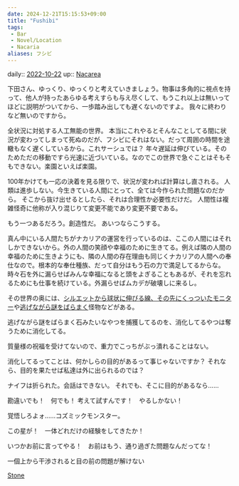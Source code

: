 ```yaml
---
date: 2024-12-21T15:15:53+09:00
title: "Fushibi"
tags:
 - Bar
 - Novel/Location
 - Nacaria
aliases: フシビ
---
```


daily:: [2022-10-22](Daily_Note/2022-10-22.md)
up:: [Nacarea](Nacarea.md)

下田さん、ゆっくり、ゆっくりと考えていきましょう。物事は多角的に視点を持って、他人が持ったあらゆる考えすらも与え尽くして、もうこれ以上は無いってほどに説明がついてから、一歩踏み出しても遅くないのですよ。
我々に終わりなど無いのですから。

全状況に対処する人工無能の世界。
本当にこれやるとそんなことしてる間に状況が変わってしまって死ぬのだが、フシビにそれはない。だって周囲の時間を途轍もなく遅くしているから。これサーシュでは？
年々遅延は伸びている。そのためただの移動ですら光速に近づいている。なのでこの世界で急ぐことはそもそもできない。楽園といえば楽園。

100年かけても一応の決着を見る限りで、状況が変われば計算はし直される。
人類は進歩しない。今生きている人間にとって、全ては今作られた問題なのだから。
そこから抜け出せるとしたら、それは合理性か必要性だけだ。
人間性は複雑怪奇に他称が入り混じりて変更不能であり変更不要である。

もう一つあるだろう。創造性だ。
あいつならこうする。


真ん中にいる人間たちがナカリアの運営を行っているのは、ここの人間にはそれしかできないから。外の人間の笑顔や幸福のために生きてる。例えば隣の人間の幸福のために生きようにも、隣の人間の存在理由も同じくナカリアの人間への奉仕なので。根本的な奉仕種族、だって自分はもう石の力で満足してるからな。時々石を外に漏らせばみんな幸福になると頭をよぎることもあるが、それを忘れるためにも仕事を続けている。外漏らせばムカデが破壊しに来るし。



その世界の奥には、[シルエットから球状に伸びる線、その先にくっついたモニター](../../../Info/シルエットから球状に伸びる線、その先にくっついたモニター.md)や[逃げながら謎をばらまく](../../../Info/逃げながら謎をばらまき、.md)怪物などがある。

逃げながら謎をばらまく石みたいなやつを捕獲してるのを、消化してるやつは奪うために消化してる。

質量様の祝福を受けてないので、重力でこっちがぶっ潰れることはない。

消化してるってことは、何かしらの目的があるって事じゃないですか？
それなら、目的を果たせば私達は外に出られるのでは？

ナイフは折られた。会話はできない。
それでも、そこに目的があるなら……

勘違いでも！　何でも！
考えて試すんです！　やるしかない！

覚悟しろよォ……コズミックモンスター。

この星が！　一体どれだけの経験をしてきたか！

いつかお前に言ってやる！　お前はもう、通り過ぎた問題なんだってな！

一個上から干渉されると目の前の問題が解けない


[Stone](Stone.md)